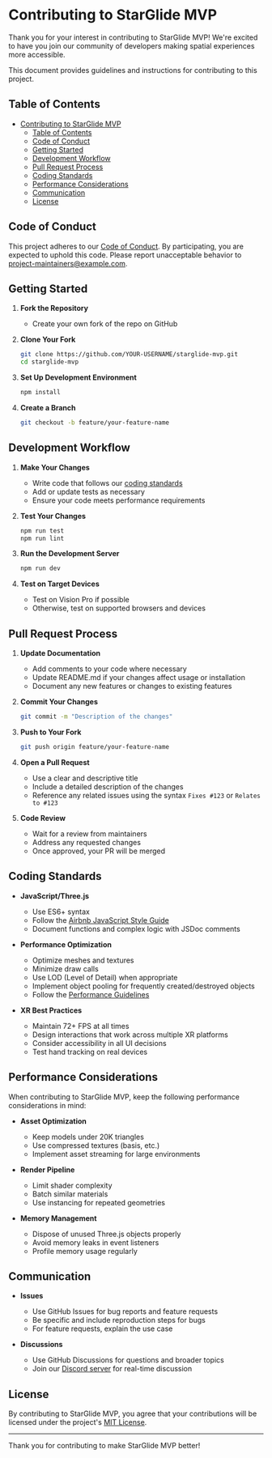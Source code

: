 # Contributing to StarGlide MVP

Thank you for your interest in contributing to StarGlide MVP! We're excited to have you join our community of developers making spatial experiences more accessible.

This document provides guidelines and instructions for contributing to this project.

## Table of Contents

- [Contributing to StarGlide MVP](#contributing-to-starglide-mvp)
  - [Table of Contents](#table-of-contents)
  - [Code of Conduct](#code-of-conduct)
  - [Getting Started](#getting-started)
  - [Development Workflow](#development-workflow)
  - [Pull Request Process](#pull-request-process)
  - [Coding Standards](#coding-standards)
  - [Performance Considerations](#performance-considerations)
  - [Communication](#communication)
  - [License](#license)

## Code of Conduct

This project adheres to our [Code of Conduct](CODE_OF_CONDUCT.md). By participating, you are expected to uphold this code. Please report unacceptable behavior to [project-maintainers@example.com](mailto:project-maintainers@example.com).

## Getting Started

1. **Fork the Repository**
   - Create your own fork of the repo on GitHub

2. **Clone Your Fork**
   ```bash
   git clone https://github.com/YOUR-USERNAME/starglide-mvp.git
   cd starglide-mvp
   ```

3. **Set Up Development Environment**
   ```bash
   npm install
   ```

4. **Create a Branch**
   ```bash
   git checkout -b feature/your-feature-name
   ```

## Development Workflow

1. **Make Your Changes**
   - Write code that follows our [coding standards](#coding-standards)
   - Add or update tests as necessary
   - Ensure your code meets performance requirements

2. **Test Your Changes**
   ```bash
   npm run test
   npm run lint
   ```

3. **Run the Development Server**
   ```bash
   npm run dev
   ```

4. **Test on Target Devices**
   - Test on Vision Pro if possible
   - Otherwise, test on supported browsers and devices

## Pull Request Process

1. **Update Documentation**
   - Add comments to your code where necessary
   - Update README.md if your changes affect usage or installation
   - Document any new features or changes to existing features

2. **Commit Your Changes**
   ```bash
   git commit -m "Description of the changes"
   ```

3. **Push to Your Fork**
   ```bash
   git push origin feature/your-feature-name
   ```

4. **Open a Pull Request**
   - Use a clear and descriptive title
   - Include a detailed description of the changes
   - Reference any related issues using the syntax `Fixes #123` or `Relates to #123`

5. **Code Review**
   - Wait for a review from maintainers
   - Address any requested changes
   - Once approved, your PR will be merged

## Coding Standards

- **JavaScript/Three.js**
  - Use ES6+ syntax
  - Follow the [Airbnb JavaScript Style Guide](https://github.com/airbnb/javascript)
  - Document functions and complex logic with JSDoc comments

- **Performance Optimization**
  - Optimize meshes and textures
  - Minimize draw calls
  - Use LOD (Level of Detail) when appropriate
  - Implement object pooling for frequently created/destroyed objects
  - Follow the [Performance Guidelines](README.md#-performance-guidelines)

- **XR Best Practices**
  - Maintain 72+ FPS at all times
  - Design interactions that work across multiple XR platforms
  - Consider accessibility in all UI decisions
  - Test hand tracking on real devices

## Performance Considerations

When contributing to StarGlide MVP, keep the following performance considerations in mind:

- **Asset Optimization**
  - Keep models under 20K triangles
  - Use compressed textures (basis, etc.)
  - Implement asset streaming for large environments

- **Render Pipeline**
  - Limit shader complexity
  - Batch similar materials
  - Use instancing for repeated geometries

- **Memory Management**
  - Dispose of unused Three.js objects properly
  - Avoid memory leaks in event listeners
  - Profile memory usage regularly

## Communication

- **Issues**
  - Use GitHub Issues for bug reports and feature requests
  - Be specific and include reproduction steps for bugs
  - For feature requests, explain the use case

- **Discussions**
  - Use GitHub Discussions for questions and broader topics
  - Join our [Discord server](https://discord.gg/example) for real-time discussion

## License

By contributing to StarGlide MVP, you agree that your contributions will be licensed under the project's [MIT License](LICENSE).

---

Thank you for contributing to make StarGlide MVP better! 